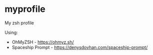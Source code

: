 # myprofile
My zsh profile

Using:
- OhMyZSH - https://ohmyz.sh/
- Spaceship Prompt - https://denysdovhan.com/spaceship-prompt/